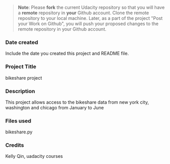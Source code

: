 >**Note**: Please **fork** the current Udacity repository so that you will have a **remote** repository in **your** Github account. Clone the remote repository to your local machine. Later, as a part of the project "Post your Work on Github", you will push your proposed changes to the remote repository in your Github account.

### Date created
Include the date you created this project and README file.

### Project Title
bikeshare project

### Description
This project allows access to the bikeshare data from new york city, washington and chicago from January to June

### Files used
bikeshare.py

### Credits
Kelly Qin, uadacity courses

